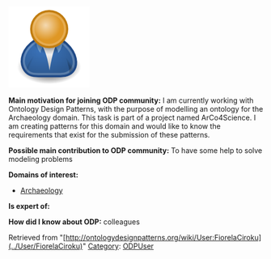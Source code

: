 [![Image:ODPUser.png](../images/a/a6/ODPUser.png)](../Image/ODPUser.png "Image:ODPUser.png")




  





__Main motivation for joining ODP community:__ I am currently working with Ontology Design Patterns, with the purpose of modelling an ontology for the Archaeology domain. This task is part of a project named ArCo4Science. I am creating patterns for this domain and would like to know the requirements that exist for the submission of these patterns.


__Possible main contribution to ODP community:__ To have some help to solve modeling problems


__Domains of interest:__



* [Archaeology](../Community/Archaeology "Community:Archaeology")


__Is expert of:__


  

__How did I know about ODP:__ colleagues






Retrieved from "[http://ontologydesignpatterns.org/wiki/User:FiorelaCiroku](../User/FiorelaCiroku)"
 [Category](http://ontologydesignpatterns.org/wiki/Special:Categories "Special:Categories"): [ODPUser](../Category/ODPUser "Category:ODPUser")